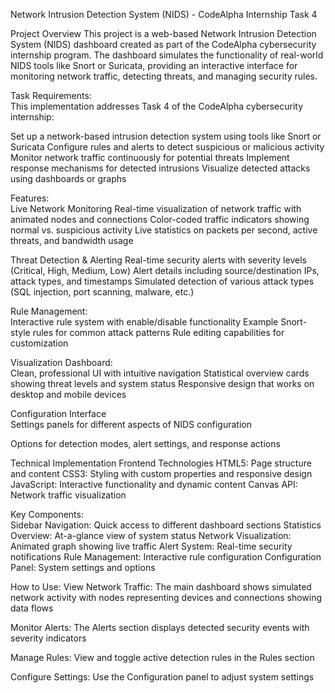 Network Intrusion Detection System (NIDS) - CodeAlpha Internship Task 4

 Project Overview
This project is a web-based Network Intrusion Detection System (NIDS) dashboard created as part of the CodeAlpha cybersecurity internship program. The dashboard simulates the functionality of real-world NIDS tools like Snort or Suricata, providing an interactive interface for monitoring network traffic, detecting threats, and managing security rules.

 Task Requirements:
 <br>
This implementation addresses Task 4 of the CodeAlpha cybersecurity internship:
<br>

Set up a network-based intrusion detection system using tools like Snort or Suricata
Configure rules and alerts to detect suspicious or malicious activity
Monitor network traffic continuously for potential threats
Implement response mechanisms for detected intrusions
Visualize detected attacks using dashboards or graphs

Features:
<br>
Live Network Monitoring
Real-time visualization of network traffic with animated nodes and connections
Color-coded traffic indicators showing normal vs. suspicious activity
Live statistics on packets per second, active threats, and bandwidth usage

Threat Detection & Alerting
Real-time security alerts with severity levels (Critical, High, Medium, Low)
Alert details including source/destination IPs, attack types, and timestamps
Simulated detection of various attack types (SQL injection, port scanning, malware, etc.)

 Rule Management:
 <br>
Interactive rule system with enable/disable functionality
Example Snort-style rules for common attack patterns
Rule editing capabilities for customization

 Visualization Dashboard:
 <br>
Clean, professional UI with intuitive navigation
Statistical overview cards showing threat levels and system status
Responsive design that works on desktop and mobile devices

 Configuration Interface
 <br>
Settings panels for different aspects of NIDS configuration

Options for detection modes, alert settings, and response actions

 Technical Implementation
Frontend Technologies
HTML5: Page structure and content
CSS3: Styling with custom properties and responsive design
JavaScript: Interactive functionality and dynamic content
Canvas API: Network traffic visualization

Key Components:
<br>
Sidebar Navigation: Quick access to different dashboard sections
Statistics Overview: At-a-glance view of system status
Network Visualization: Animated graph showing live traffic
Alert System: Real-time security notifications
Rule Management: Interactive rule configuration
Configuration Panel: System settings and options

 How to Use:
View Network Traffic: The main dashboard shows simulated network activity with nodes representing devices and connections showing data flows

Monitor Alerts: The Alerts section displays detected security events with severity indicators

Manage Rules: View and toggle active detection rules in the Rules section


Configure Settings: Use the Configuration panel to adjust system settings
